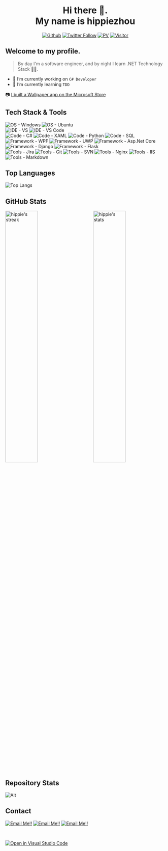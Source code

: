 <!--
**hippieZhou/hippieZhou** is a ✨ _special_ ✨ repository because its `README.md` (this file) appears on your GitHub profile.

Here are some ideas to get you started:

- 🔭 I’m currently working on ...
- 🌱 I’m currently learning ...
- 👯 I’m looking to collaborate on ...
- 🤔 I’m looking for help with ...
- 💬 Ask me about ...
- 📫 How to reach me: ...
- 😄 Pronouns: ...
- ⚡ Fun fact: ...
-->

<div align="center">
  <h1> Hi there 👋. <br>My name is hippiezhou</h1>

[![Github](https://img.shields.io/github/followers/hippiezhou?label=Follow&style=social)](https://github.com/hippiezhou)
[![Twitter Follow](https://img.shields.io/twitter/follow/hippiechou?label=People%20following%20me%20on%20Twitter&style=social)](https://twitter.com/intent/follow?screen_name=hippiechou) 
[![PV](https://komarev.com/ghpvc/?username=hippiezhou&color=ff69b4&label=PV+Since+2021-11-11)](https://github.com/hippiezhou)
[![Visitor](https://visitor-badge.laobi.icu/badge?page_id=hippiezhou.repoName)](https://github.com/hippiezhou)

</div>

## Welcome to my profile.

>By day I'm a software engineer, and by night I learn .NET Technology Stack 🙌🏽. 

- 🔭 I’m currently working on `C# Developer`
- 🌱 I’m currently learning `TDD` 

📷 [I built a Wallpaper app on the Microsoft Store](https://www.microsoft.com/en-us/p/attention-for-uwp/9nc82mfx4btz)

## Tech Stack & Tools
<p>
    <img alt="OS - Windows" src="https://img.shields.io/badge/OS-Windows-blue?style=flat-square&logo=microsoft&logoColor=white&color=%2300A1F1">
    <img alt="OS - Ubuntu" src="https://img.shields.io/badge/OS-Ubuntu-blue?style=flat-square&logo=linux&logoColor=white&color=%2300A1F1">
    <br/>
    <img alt="IDE - VS" src="https://img.shields.io/badge/IDE-VisualStudio-blue?style=flat-square&logo=visual-studio&logoColor=white&color=%2300A1F1">
    <img alt="IDE - VS Code" src="https://img.shields.io/badge/IDE-VSCode-blue?style=flat-square&logo=visual-studio-code&logoColor=white&color=%2300A1F1">
    <br/>
    <img alt="Code - C#" src="https://img.shields.io/badge/Code-CSharp-blue?style=flat-square&logo=c-sharp&logoColor=white&color=%2300A1F1">
    <img alt="Code - XAML" src="https://img.shields.io/badge/Code-XAML-blue?style=flat-square&logo=xaml&logoColor=white&color=%2300A1F1">
    <img alt="Code - Python" src="https://img.shields.io/badge/Code-Python-blue?style=flat-square&logo=python&logoColor=white&color=%2300A1F1">
    <img alt="Code - SQL" src="https://img.shields.io/badge/Code-SQL-blue?style=flat-square&logo=microsoft-sql-server&logoColor=white&color=%2300A1F1">
    <br/>
    <img alt="Framework - WPF" src="https://img.shields.io/badge/Framework-WPF-blue?style=flat-square&logo=wpf&logoColor=white&color=%2300A1F1">
    <img alt="Framework - UWP" src="https://img.shields.io/badge/Framework-UWP-blue?style=flat-square&logo=uwp&logoColor=white&color=%2300A1F1">
    <img alt="Framework - Asp.Net Core" src="https://img.shields.io/badge/Framework-Asp.Net Core-blue?style=flat-square&logo=uwp&logoColor=white&color=%2300A1F1">
    <img alt="Framework - Django" src="https://img.shields.io/badge/Framework-Django-blue?style=flat-square&logo=django&logoColor=white&color=%2300A1F1">
    <img alt="Framework - Flask" src="https://img.shields.io/badge/Framework-Flask-blue?style=flat-square&logo=flask&logoColor=white&color=%2300A1F1">
    <br/>
    <img alt="Tools - Jira" src="https://img.shields.io/badge/Tools-jira-blue?style=flat-square&logo=jira&logoColor=white&color=%2300A1F1">
    <img alt="Tools - Git" src="https://img.shields.io/badge/Tools-Git-blue?style=flat-square&logo=git&logoColor=white&color=%2300A1F1">
    <img alt="Tools - SVN" src="https://img.shields.io/badge/Tools-SVN-blue?style=flat-square&logo=git&logoColor=white&color=%2300A1F1">
    <img alt="Tools - Nginx" src="https://img.shields.io/badge/Tools-Nginx-blue?style=flat-square&logo=nginx&logoColor=white&color=%2300A1F1">
    <img alt="Tools - IIS" src="https://img.shields.io/badge/Tools-IIS-blue?style=flat-square&logo=microsoft-iis&logoColor=white&color=%2300A1F1">
    <img alt="Tools - Markdown" src="https://img.shields.io/badge/Tools-Markdown-blue?style=flat-square&logo=markdown&logoColor=white&color=%2300A1F1">
</p>

## Top Languages 

 ![Top Langs](https://github-readme-stats.vercel.app/api/top-langs/?username=hippiezhou&layout=compact)

## GitHub Stats

 <img src="https://github-readme-stats.vercel.app/api?username=hippiezhou&show_icons=true&theme=dark" alt="hippie's stats" width="45%" align="right"/>
 <img src="https://github-readme-streak-stats.herokuapp.com/?user=hippiezhou&theme=dark" width="45%" alt="hippie's streak">

 ## Repository Stats
 
![Alt](https://repobeats.axiom.co/api/embed/5d21f649966ec115152be58bd39142247521033a.svg "Repobeats analytics image")

## Contact

<a href="mailto:hippiezhou@outlook.com">![Email Me!!](https://img.shields.io/badge/outlook-0b75bf?style=for-the-badge&logo=outlook&logoColor=white)</a>
<a href="https://twitter.com/hippiechou" target="_blank">![Email Me!!](https://img.shields.io/badge/twitter-22a1ee?style=for-the-badge&logo=twitter&logoColor=white)</a>
<a href="https://www.cnblogs.com/hippieZhou" target="_blank">![Email Me!!](https://img.shields.io/badge/cnblogs-2e7acc?style=for-the-badge&logo=cnblogs&logoColor=white)</a>

<br/>

[![Open in Visual Studio Code](https://open.vscode.dev/badges/open-in-vscode.svg)](https://open.vscode.dev/hippieZhou/hippieZhou)
